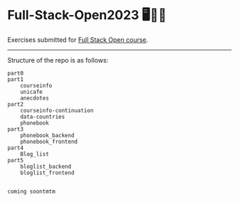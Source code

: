 # Full-Stack-Open2023 🖥️🚀🌠
Exercises submitted for [Full Stack Open course](https://fullstackopen.com/en/).

___

Structure of the repo is as follows:
~~~
part0
part1
    courseinfo
    unicafe
    anecdotes
part2
    courseinfo-continuation
    data-countries
    phonebook
part3
    phonebook_backend
    phonebook_frontend
part4
    Blog_list
part5
    bloglist_backend
    bloglist_frontend


coming soontmtm
~~~
